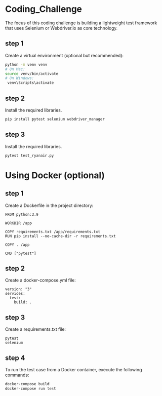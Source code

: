# Coding_Challenge
The focus of this coding challenge is building a lightweight test framework that uses Selenium or Webdriver.io as core technology. 

## step 1

Create a virtual environment (optional but recommended):

```bash
python -m venv venv
# On Mac:
source venv/bin/activate 
# On Windows:
 venv\Scripts\activate
```

## step 2 

Install the required libraries.

```bash
pip install pytest selenium webdriver_manager
```

## step 3

Install the required libraries.

```bash
pytest test_ryanair.py
```

# Using Docker (optional)

## step 1

Create a Dockerfile in the project directory:

```docker
FROM python:3.9

WORKDIR /app

COPY requirements.txt /app/requirements.txt
RUN pip install --no-cache-dir -r requirements.txt

COPY . /app

CMD ["pytest"]
```
## step 2

Create a docker-compose.yml file:

```docker
version: "3"
services:
  test:
    build: .
```


## step 3 

Create a requirements.txt file:

```docker
pytest
selenium
```

## step 4 

To run the test case from a Docker container, execute the following commands:

```bash
docker-compose build
docker-compose run test
```






